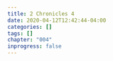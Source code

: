 ```yaml
---
title: 2 Chronicles 4
date: 2020-04-12T12:42:44-04:00
categories: []
tags: []
chapter: "004"
inprogress: false
---
```



